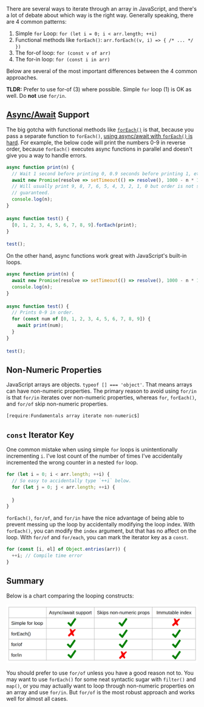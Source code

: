 There are several ways to iterate through an array in JavaScript, and there's a lot
of debate about which way is the right way. Generally speaking, there are 4 common
patterns:

1. Simple `for` Loop: `for (let i = 0; i < arr.length; ++i)`
2. Functional methods like `forEach()`: `arr.forEach((v, i) => { /* ... */ })`
3. The for-of loop: `for (const v of arr)`
4. The for-in loop: `for (const i in arr)`

Below are several of the most important differences between the 4 common approaches.

**TLDR:** Prefer to use for-of (3) where possible. Simple `for` loop (1) is OK as well. Do **not** use `for/in`.

[Async/Await](/tutorials/fundamentals/async-await) Support
-------------------

The big gotcha with functional methods like [`forEach()`](/tutorials/fundamentals/foreach) is that, because you pass a
separate function to `forEach()`, [using async/await with `forEach()` is hard](https://thecodebarbarian.com/basic-functional-programming-with-async-await.html). For example,
the below code will print the numbers 0-9 in reverse order, because `forEach()` executes
async functions in parallel and doesn't give you a way to handle errors.

```javascript
async function print(n) {
  // Wait 1 second before printing 0, 0.9 seconds before printing 1, etc.
  await new Promise(resolve => setTimeout(() => resolve(), 1000 - n * 100));
  // Will usually print 9, 8, 7, 6, 5, 4, 3, 2, 1, 0 but order is not strictly
  // guaranteed.
  console.log(n);
}

async function test() {
  [0, 1, 2, 3, 4, 5, 6, 7, 8, 9].forEach(print);
}

test();
```

On the other hand, async functions work great with JavaScript's built-in loops.

```javascript
async function print(n) {
  await new Promise(resolve => setTimeout(() => resolve(), 1000 - n * 100));
  console.log(n);
}

async function test() {
  // Prints 0-9 in order.
  for (const num of [0, 1, 2, 3, 4, 5, 6, 7, 8, 9]) {
    await print(num);
  }
}
      
test();
```

Non-Numeric Properties
----------------------

JavaScript arrays are objects. `typeof [] === 'object'`. That means arrays can have
non-numeric properties. The primary reason to avoid using `for/in` is that `for/in`
iterates over non-numeric properties, whereas `for`, `forEach()`, and `for/of` skip non-numeric properties.

```javascript
[require:Fundamentals array iterate non-numeric$]
```

`const` Iterator Key
--------------------

One common mistake when using simple `for` loops is unintentionally incrementing `i`.
I've lost count of the number of times I've accidentally incremented the wrong counter
in a nested `for` loop.

```javascript
for (let i = 0; i < arr.length; ++i) {
  // So easy to accidentally type `++i` below.
  for (let j = 0; j < arr.length; ++i) {

  }
}
```

`forEach()`, `for/of`, and `for/in` have the nice advantage of being able to prevent
messing up the loop by accidentally modifying the loop index. With `forEach()`, you can
modify the `index` argument, but that has no affect on the loop. With `for/of` and `for/each`,
you can mark the iterator key as a `const`.

```javascript
for (const [i, el] of Object.entries(arr)) {
  ++i; // Compile time error
}
```

Summary
-------

Below is a chart comparing the looping constructs:

<img src="/assets/loop-comparison.png" class="inline-image">

You should prefer to use `for/of` unless you have a good reason not to. You may
want to use `forEach()` for some neat syntactic sugar with `filter()` and `map()`, or you
may actually want to loop through non-numeric properties on an array and use `for/in`. But
`for/of` is the most robust approach and works well for almost all cases.